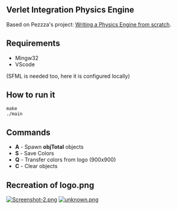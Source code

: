 ## Verlet Integration Physics Engine 

Based on Pezzza's project:
[Writing a Physics Engine from scratch](https://www.youtube.com/watch?v=lS_qeBy3aQI&t=412s).

## Requirements

* Mingw32
* VScode

(SFML is needed too, here it is configured locally)

## How to run it

```
make
./main
```
## Commands
* **A** - Spawn **objTotal** objects
* **S** - Save Colors
* **Q** - Transfer colors from logo (900x900)
* **C** - Clear objects

## Recreation of logo.png
[![Screenshot-2.png](https://i.postimg.cc/FKTxttJm/Screenshot-2.png)](https://postimg.cc/TyWbm49H)
[![unknown.png](https://i.postimg.cc/T1JVcZxZ/unknown.png)](https://postimg.cc/rRzRVZKJ)
